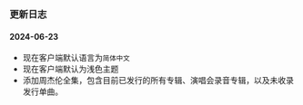 ### 更新日志

#### 2024-06-23
* 现在客户端默认语言为`简体中文`
* 现在客户端默认为浅色主题
* 添加周杰伦全集，包含目前已发行的所有专辑、演唱会录音专辑，以及未收录发行单曲。
